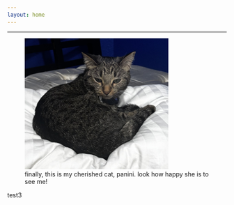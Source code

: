 ```yaml
---
layout: home
---
```


---

<figure>
 <img src="img/paniniclose.jpg" width="330" height="300">
 <figcaption>finally, this is my cherished cat, panini. look how happy she is to see me!</figcaption>
</figure>

test3